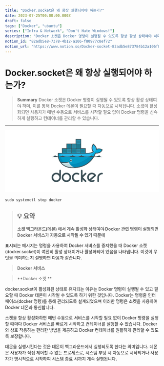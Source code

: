 ```yaml
---
title: "Docker.socket은 왜 항상 실행되어야 하는가?"
date: 2023-07-25T00:00:00.000Z
draft: false
tags: ["Docker", "ubuntu"]
series: ["Infra & Network", "Don't Hate Windows!"]
description: "Docker 소켓은 Docker 명령이 실행될 수 있도록 항상 활성 상태여야 하며, 이를 통해 Docker 데몬이 필요할 때 자동으로 시작됩니다. 소켓이 활성화되면 사용자가 매번 수동으로 서비스를 시작할 필요 없이 Docker 명령을 신속하게 실행하고 컨테이너를 관리할 수 있습니다."
notion_id: "82adb5e8-7378-4b12-a106-f80977c8ef72"
notion_url: "https://www.notion.so/Docker-socket-82adb5e873784b12a106f80977c8ef72"
---
```


# Docker.socket은 왜 항상 실행되어야 하는가?

> **Summary**
> Docker 소켓은 Docker 명령이 실행될 수 있도록 항상 활성 상태여야 하며, 이를 통해 Docker 데몬이 필요할 때 자동으로 시작됩니다. 소켓이 활성화되면 사용자가 매번 수동으로 서비스를 시작할 필요 없이 Docker 명령을 신속하게 실행하고 컨테이너를 관리할 수 있습니다.

---

![Image](image_7dac0e7e288a.png)

```shell
sudo systemctl stop docker
```

> 💡 **요약**
> ---
>
> **소켓 백그라운드(데몬) 에서 계속 활성화 상태여야 Docker 관련 명령이 실행되면 Docker 서비스가 자동으로 시작될 수 있기 때문에**
>
>

표시되는 메시지는  명령을 사용하여 Docker 서비스를 중지했을 때 Docker 소켓(docker.socket)이 여전히 활성 상태이거나 활성화되어 있음을 나타냅니다. 이것이 무엇을 의미하는지 설명하면 다음과 같습니다.

> **Docker 서비스**

> **Docker 소켓 **

docker.socket이 활성화된 상태로 유지되는 이유는 Docker 명령이 실행될 수 있고 필요할 때 Docker 데몬이 시작될 수 있도록 하기 위한 것입니다. Docker는 명령줄 인터페이스(docker 명령)를 통해 관리되도록 설계되었으며 이러한 명령은 소켓을 사용하여 Docker 데몬과 통신합니다.

소켓을 항상 활성화하면 매번 수동으로 서비스를 시작할 필요 없이 Docker 명령을 실행할 때마다 Docker 서비스를 빠르게 시작하고 컨테이너를 실행할 수 있습니다. Docker와 상호 작용하는 편리한 방법을 제공하고 Docker 컨테이너를 원활하게 관리할 수 있도록 보장합니다.

데몬을 실행시킨다는 것은 데몬이 백그라운드에서 실행되도록 한다는 의미입니다. 데몬은 사용자가 직접 제어할 수 없는 프로세스로, 시스템 부팅 시 자동으로 시작되거나 사용자가 명시적으로 시작하여 시스템 종료 시까지 계속 실행됩니다.


